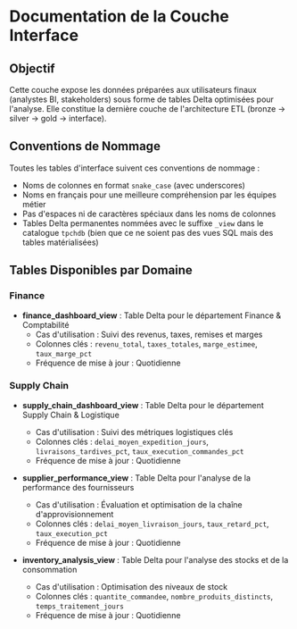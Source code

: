 # Documentation de la Couche Interface

## Objectif
Cette couche expose les données préparées aux utilisateurs finaux (analystes BI, stakeholders) sous forme de tables Delta optimisées pour l'analyse. Elle constitue la dernière couche de l'architecture ETL (bronze → silver → gold → interface).

## Conventions de Nommage
Toutes les tables d'interface suivent ces conventions de nommage :
- Noms de colonnes en format `snake_case` (avec underscores)
- Noms en français pour une meilleure compréhension par les équipes métier
- Pas d'espaces ni de caractères spéciaux dans les noms de colonnes
- Tables Delta permanentes nommées avec le suffixe `_view` dans le catalogue `tpchdb` (bien que ce ne soient pas des vues SQL mais des tables matérialisées)

## Tables Disponibles par Domaine

### Finance
- **finance_dashboard_view** : Table Delta pour le département Finance & Comptabilité
  - Cas d'utilisation : Suivi des revenus, taxes, remises et marges
  - Colonnes clés : `revenu_total`, `taxes_totales`, `marge_estimee`, `taux_marge_pct`
  - Fréquence de mise à jour : Quotidienne

### Supply Chain
- **supply_chain_dashboard_view** : Table Delta pour le département Supply Chain & Logistique
  - Cas d'utilisation : Suivi des métriques logistiques clés
  - Colonnes clés : `delai_moyen_expedition_jours`, `livraisons_tardives_pct`, `taux_execution_commandes_pct`
  - Fréquence de mise à jour : Quotidienne

- **supplier_performance_view** : Table Delta pour l'analyse de la performance des fournisseurs
  - Cas d'utilisation : Évaluation et optimisation de la chaîne d'approvisionnement
  - Colonnes clés : `delai_moyen_livraison_jours`, `taux_retard_pct`, `taux_execution_pct`
  - Fréquence de mise à jour : Quotidienne

- **inventory_analysis_view** : Table Delta pour l'analyse des stocks et de la consommation
  - Cas d'utilisation : Optimisation des niveaux de stock
  - Colonnes clés : `quantite_commandee`, `nombre_produits_distincts`, `temps_traitement_jours`
  - Fréquence de mise à jour : Quotidienne
